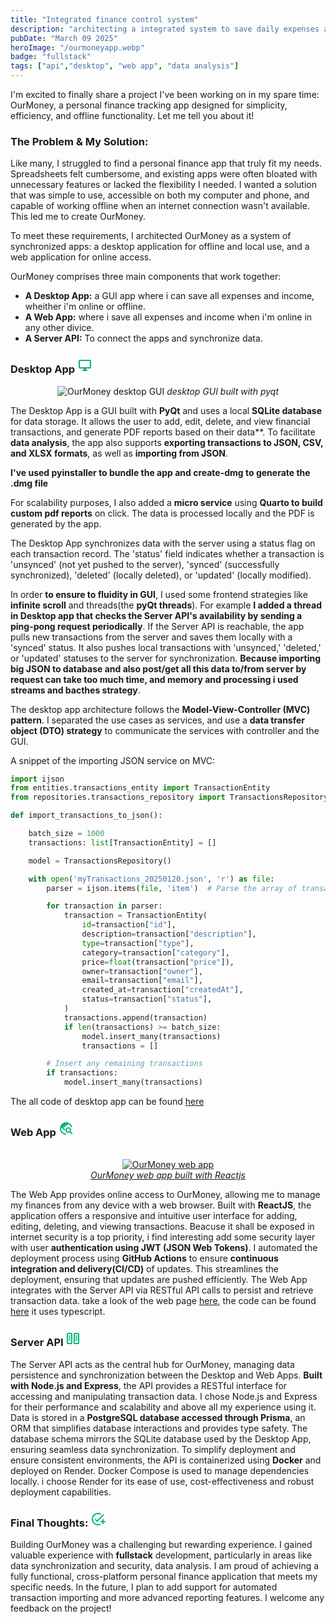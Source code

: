 ```yaml
---
title: "Integrated finance control system"
description: "architecting a integrated system to save daily expenses anywhere offline or online"
pubDate: "March 09 2025"
heroImage: "/ourmoneyapp.webp"
badge: "fullstack"
tags: ["api","desktop", "web app", "data analysis"]
---
```


I'm excited to finally share a project I've been working on in my spare time: OurMoney, a personal finance tracking app designed for simplicity, efficiency, and offline functionality. Let me tell you about it!

### The Problem & My Solution:

Like many, I struggled to find a personal finance app that truly fit my needs. Spreadsheets felt cumbersome, and existing apps were often bloated with unnecessary features or lacked the flexibility I needed. I wanted a solution that was simple to use, accessible on both my computer and phone, and capable of working offline when an internet connection wasn't available. This led me to create OurMoney.

To meet these requirements, I architected OurMoney as a system of synchronized apps: a desktop application for offline and local use, and a web application for online access.

OurMoney comprises three main components that work together:

*   **A Desktop App:** a GUI app where i can save all expenses and income, wheither i'm online or offline.
*   **A Web App:** where i save all expenses and income when i'm online in any other divice.
*   **A Server API:** To connect the apps and synchronize data.

<h3 class="flex items-center gap-1"> Desktop App <svg xmlns="http://www.w3.org/2000/svg" height="24px" viewBox="0 -960 960 960" width="24px" fill="#00B37E"><path d="M400-200v-80H160q-33 0-56.5-23.5T80-360v-400q0-33 23.5-56.5T160-840h640q33 0 56.5 23.5T880-760v400q0 33-23.5 56.5T800-280H560v80h40q17 0 28.5 11.5T640-160q0 17-11.5 28.5T600-120H360q-17 0-28.5-11.5T320-160q0-17 11.5-28.5T360-200h40ZM160-360h640v-400H160v400Zm0 0v-400 400Z"/></svg></h3>

<p align="center">  
  <img src="/ourmoney.desktop_app.webp" alt="OurMoney desktop GUI">  
  <em>desktop GUI built with pyqt</em> 
</p> 

The Desktop App is a GUI built with **PyQt** and uses a local **SQLite database** for data storage. It allows the user to add, edit, delete, and view financial transactions, and generate PDF reports based on their data**. To facilitate **data analysis**, the app also supports **exporting transactions to JSON, CSV, and XLSX formats**, as well as **importing from JSON**.

**I've used pyinstaller to bundle the app and create-dmg to generate the .dmg file**  

For scalability purposes, I also added a **micro service** using **Quarto to build custom pdf reports** on click. The data is processed locally and the PDF is generated by the app.

The Desktop App synchronizes data with the server using a status flag on each transaction record. The 'status' field indicates whether a transaction is 'unsynced' (not yet pushed to the server), 'synced' (successfully synchronized), 'deleted' (locally deleted), or 'updated' (locally modified).

In order **to ensure to fluidity in GUI**, I used some frontend strategies like **infinite scroll** and threads(the **pyQt threads**). For example **I added a thread in Desktop app that checks the Server API's availability by sending a ping-pong request periodically**. If the Server API is reachable, the app pulls new transactions from the server and saves them locally with a 'synced' status. It also pushes local transactions with 'unsynced,' 'deleted,' or 'updated' statuses to the server for synchronization. **Because importing big JSON to database and also post/get all this data to/from server by request can take too much time, and memory and processing i used streams and bacthes strategy**.

The desktop app architecture follows the **Model-View-Controller (MVC) pattern**. I separated the use cases as services, and use a **data transfer object (DTO) strategy** to communicate the services with controller and the GUI.

A snippet of the importing JSON service on MVC: 


```python
import ijson
from entities.transactions_entity import TransactionEntity
from repositories.transactions_repository import TransactionsRepository

def import_transactions_to_json():

    batch_size = 1000
    transactions: list[TransactionEntity] = []

    model = TransactionsRepository()

    with open('myTransactions_20250120.json', 'r') as file:
        parser = ijson.items(file, 'item')  # Parse the array of transactions

        for transaction in parser:
            transaction = TransactionEntity(
                id=transaction["id"],
                description=transaction["description"],
                type=transaction["type"],
                category=transaction["category"],
                price=float(transaction["price"]),
                owner=transaction["owner"],
                email=transaction["email"],
                created_at=transaction["createdAt"],
                status=transaction["status"],
            )
            transactions.append(transaction)
            if len(transactions) >= batch_size:
                model.insert_many(transactions)
                transactions = []

        # Insert any remaining transactions
        if transactions:
            model.insert_many(transactions) 
```
The all code of desktop app can be found [here](https://github.com/talisma-cassoma/ourmoney.desktop)  

<h3 class="flex items-center gap-1">Web App <svg xmlns="http://www.w3.org/2000/svg" height="24px" viewBox="0 -960 960 960" width="24px" fill="#00B37E"><path d="M480-80q-83 0-156-31.5T197-197q-54-54-85.5-127T80-480q0-83 31.5-156T197-763q54-54 127-85.5T480-880q146 0 255.5 91.5T872-559h-82q-19-73-68.5-130.5T600-776v16q0 33-23.5 56.5T520-680h-80v80q0 17-11.5 28.5T400-560h-80v80h80v120h-40L168-552q-3 18-5.5 36t-2.5 36q0 131 92 225t228 95v80Zm364-20L716-228q-21 12-45 20t-51 8q-75 0-127.5-52.5T440-380q0-75 52.5-127.5T620-560q75 0 127.5 52.5T800-380q0 27-8 51t-20 45l128 128-56 56ZM620-280q42 0 71-29t29-71q0-42-29-71t-71-29q-42 0-71 29t-29 71q0 42 29 71t71 29Z"/></svg></h3>

<a href="https://talisma-cassoma.github.io/ourmoney.web/"><p align="center">  
  <img src="/ourmoney.web_app.webp" alt="OurMoney web app">  
  <em>OurMoney web app built with Reactjs</em> 
</p></a> 

The Web App provides online access to OurMoney, allowing me to manage my finances from any device with a web browser. Built with **ReactJS**, the application offers a responsive and intuitive user interface for adding, editing, deleting, and viewing transactions. Beacuse it shall be exposed in internet security is a top priority, i find interesting add some security layer with user **authentication using JWT (JSON Web Tokens)**. I automated the deployment process using **GitHub Actions** to ensure **continuous integration and delivery(CI/CD)** of updates. This streamlines the deployment, ensuring that updates are pushed efficiently. The Web App integrates with the Server API via RESTful API calls to persist and retrieve transaction data. take a look of the web page <a href="http://talisma-cassoma.github.io/ourmoney">here</a>, the code can be found [here](https://github.com/talisma-cassoma/ourmoney.web) it uses typescript.

<h3 class="lg:max-w-[900px] max-w-[100vw] flex items-center gap-1"> Server API <svg xmlns="http://www.w3.org/2000/svg" height="24px" viewBox="0 -960 960 960" width="24px" fill="#00B37E"><path d="M160-120q-33 0-56.5-23.5T80-200v-560q0-33 23.5-56.5T160-840h200q33 0 56.5 23.5T440-760v560q0 33-23.5 56.5T360-120H160Zm440 0q-33 0-56.5-23.5T520-200v-560q0-33 23.5-56.5T600-840h200q33 0 56.5 23.5T880-760v560q0 33-23.5 56.5T800-120H600Zm-440-80h200v-560H160v560Zm440 0h200v-560H600v560ZM320-400q0-17-11.5-28.5T280-440h-40q-17 0-28.5 11.5T200-400q0 17 11.5 28.5T240-360h40q17 0 28.5-11.5T320-400Zm440 0q0-17-11.5-28.5T720-440h-40q-17 0-28.5 11.5T640-400q0 17 11.5 28.5T680-360h40q17 0 28.5-11.5T760-400ZM320-520q0-17-11.5-28.5T280-560h-40q-17 0-28.5 11.5T200-520q0 17 11.5 28.5T240-480h40q17 0 28.5-11.5T320-520Zm440 0q0-17-11.5-28.5T720-560h-40q-17 0-28.5 11.5T640-520q0 17 11.5 28.5T680-480h40q17 0 28.5-11.5T760-520ZM320-640q0-17-11.5-28.5T280-680h-40q-17 0-28.5 11.5T200-640q0 17 11.5 28.5T240-600h40q17 0 28.5-11.5T320-640Zm440 0q0-17-11.5-28.5T720-680h-40q-17 0-28.5 11.5T640-640q0 17 11.5 28.5T680-600h40q17 0 28.5-11.5T760-640ZM160-200h200-200Zm440 0h200-200Z"/></svg></h3>

The Server API acts as the central hub for OurMoney, managing data persistence and synchronization between the Desktop and Web Apps. **Built with Node.js and Express**, the API provides a RESTful interface for accessing and manipulating transaction data. I chose Node.js and Express for their performance and scalability and above all my experience using it. Data is stored in a **PostgreSQL database accessed through Prisma**, an ORM that simplifies database interactions and provides type safety. The database schema mirrors the SQLite database used by the Desktop App, ensuring seamless data synchronization. To simplify deployment and ensure consistent environments, the API is containerized using **Docker** and deployed on Render. Docker Compose is used to manage dependencies locally. i choose Render for its ease of use, cost-effectiveness and robust deployment capabilities.

<h3 class="flex items-center gap-1"> Final Thoughts: <svg xmlns="http://www.w3.org/2000/svg" height="24px" viewBox="0 -960 960 960" width="24px" fill="#00B37E"><path d="M480-80q-83 0-156-31.5T197-197q-54-54-85.5-127T80-480q0-83 31.5-156T197-763q54-54 127-85.5T480-880q48 0 93.5 11t87.5 32q15 8 19.5 24t-5.5 30q-10 14-26.5 18t-32.5-4q-32-15-66.5-23t-69.5-8q-134 0-227 93t-93 227q0 134 93 227t227 93q26 0 51-4t50-12q17-5 33-.5t25 19.5q8 14 3.5 30T622-105q-34 13-70 19t-72 6Zm280-200h-80q-17 0-28.5-11.5T640-320q0-17 11.5-28.5T680-360h80v-80q0-17 11.5-28.5T800-480q17 0 28.5 11.5T840-440v80h80q17 0 28.5 11.5T960-320q0 17-11.5 28.5T920-280h-80v80q0 17-11.5 28.5T800-160q-17 0-28.5-11.5T760-200v-80ZM424-408l372-373q11-11 28-11t28 11q11 11 11 28t-11 28L452-324q-12 12-28 12t-28-12L282-438q-11-11-11-28t11-28q11-11 28-11t28 11l86 86Z"/></svg></h3>

Building OurMoney was a challenging but rewarding experience. I gained valuable experience with **fullstack** development, particularly in areas like data synchronization and security, data analysis. I am proud of achieving a fully functional, cross-platform personal finance application that meets my specific needs. In the future, I plan to add support for automated transaction importing and more advanced reporting features. I welcome any feedback on the project!